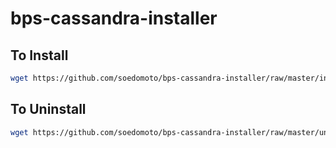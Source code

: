 # bps-cassandra-installer
## To Install
```sh
wget https://github.com/soedomoto/bps-cassandra-installer/raw/master/install.sh | sudo bash
```

## To Uninstall
```sh
wget https://github.com/soedomoto/bps-cassandra-installer/raw/master/uninstall.sh | sudo bash
```
